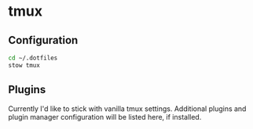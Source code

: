 # tmux

## Configuration 

```bash
cd ~/.dotfiles
stow tmux
```

## Plugins

Currently I'd like to stick with vanilla tmux settings.
Additional plugins and plugin manager configuration will be listed here, if installed.

